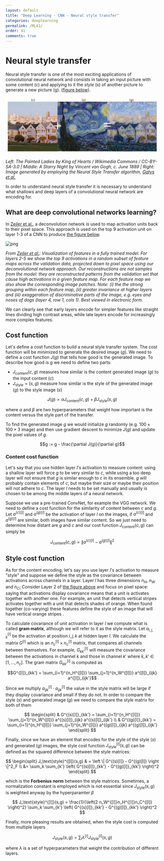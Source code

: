 ```yaml
---
layout: default
title: "Deep Learning - CNN - Neural style transfer"
categories: deeplearning
permalink: /ML41/
order: 41
comments: true
---
```


# Neural style transfer 

Neural style transfer is one of the most exciting applications of convolutional neural network and consists in taking an input picture with some content (c) and applying to it the *style* (s) of another picture to generate a new picture (g). (<a href="#fig:vangogify">figure below</a>).


    
![svg](ML-41-DeepLearningCNN9_files/ML-41-DeepLearningCNN9_2_0.svg)
    


<i id="fig:vangogify">Left: The Painted Ladies by King of Hearts / Wikimedia Commons / CC-BY-SA-3.0 | Middle: A Starry Night by Vincent van Gogh, c. June 1889 | Right: Image generated by employing the Neural Style Transfer algorithm, [Gatys et al.](https://www.cv-foundation.org/openaccess/content_cvpr_2016/papers/Gatys_Image_Style_Transfer_CVPR_2016_paper.pdf)</i>

In order to understand neural style transfer it is necessary to understand what shallows and deep layers of a convolutional neural network are encoding for.

## What are deep convolutional networks learning?
In [Zeiler et al.](https://arxiv.org/pdf/1311.2901.pdf), a deconvolution network is used to map activation units back to their pixel space. This approach is used on the top 9 activation unit on layer 1-3 of a CNN to produce <a href="#fig:cnnencoding">the figure below</a>.

![png](./data/img/cnnencoding.png)

<i id="fig:cnnencoding">From [Zeiler et al.](https://arxiv.org/pdf/1311.2901.pdf): Visualization of features in a fully trained model. For layers 2-5 we show the top 9 activations in a random subset of feature maps across the validation data, projected down to pixel space using our deconvolutional network approach. Our reconstructions are not samples from the model: they are reconstructed patterns from the validation set that cause high activations in a given feature map. For each feature map we also show the corresponding image patches. Note: (i) the the strong grouping within each feature map, (ii) greater invariance at higher layers and (iii) exaggeration of discriminative parts of the image, e.g. eyes and noses of dogs (layer 4, row 1, cols 1). Best viewed in electronic form.</i>

We can clearly see that early layers encode for simpler features like straight lines dividing high contrast areas, while late layers encode for increasingly  more complex features.

## Cost function
Let's define a cost function to build a neural style transfer system. The cost function will be minimized to generate the desired image ($g$). We need to define a cost function $J(g)$ that tells how good is the generated image. To describe how good is $g$ we need to define two parts: 

* $J_\text{content}(c, g)$ measures how similar is the content generated image ($g$) to the input content ($c$)
* $J_\text{style}=(s, g)$ measure how similar is the style of the generated image ($g$) to the style image ($s$)

$$
J(g) = \alpha J_\text{content}(c, g) + \beta J_\text{style}(s, g)
$$

where $\alpha$ and $\beta$ are two hyperparameters that weight how important is the content versus the style part of the transfer.

To find the generated image $g$ we would initialize $g$ randomly (e.g. $100 \times 100 \times 3$ image) and then use gradient descent to minimize $J(g)$ and update the pixel values of $g$.

$$g := g - \frac{\partial J(g)}{\partial g}$$

### Content cost function
Let's say that you use hidden layer $l$'s activation to measure content: using a shallow layer will force $g$ to be very similar to $c$, while using a too deep layer will not ensure that $g$ is similar enough to $c$ in its ensemble. $g$ will probably contain elements of $c$, but maybe their size or maybe their position will not adhere to $c$. The layer $l$ needs to be set manually and usually is chosen to be among the middle layers of a neural network.

Suppose we use a pre-trained ConvNet, for example the VGG network. We need to define a cost function for the similarity of content between $c$ and $g$. Let $a^{(c)[l]}$ and $a^{(g)[l]}$ be the activation of layer $l$ on the images, if $a^{(c)[l]}$ and $a^{(g)[l]}$ are similar, both images have similar content. So we just need to determine how distant are $g$ and $c$ and our cost function $J_\text{content}(c,g)$ can simply be 

$$
J_\text{content}(c,g)= \| a^{(c)[l]} - a^{(g)[l]} \|^2
$$

## Style cost function
As for the content encoding, let's say you use layer $l$'s activation to measure "style" and suppose we define the style as the covariance between activations across channels in a layer. Layer $l$ has three dimensions $n_H$, $n_W$ and $n_C$; Consider Layer 2 of <a href="#fig:cnnencoding">the figure above</a> and focus on pixel space: saying that activations display covariance means that a unit is activates together with another one. For example, an unit that detects vertical stripes activates together with a unit that detects shades of orange. When found together (co-varying) these features define the style of an image that will have vertical orange stripes .

To calculate covariance of unit activation in layer $l$ we compute what is called **gram matrix**, although we will refer to it as the style matrix. Let $a_{i,j,k}^{[l]}$ be the activation at position $i,j,k$ at hidden layer $l$. We calculate the matrix $G^{[l]}$ which is an $n_c^{[l]} \times n_c^{[l]}$ matrix, that compares all channels between themselves. For example, $G_{kk'}^{[l]}$ will measure the covariance between the activations in channel $k$ and those in channel $k'$ where $k,k' \in [1,\dots,n_c]$. The gram matrix $G^{[l]}_{kk'}$ is computed as 

$$G^{[l]}_{kk'} = \sum_{i=1}^{n_H^{[l]}} \sum_{j=1}^{n_W^{[l]}} a^{[l]}_{ijk} a^{[l]}_{ijk'}$$

Since we multiply $a_{ijk}^{[l]} \cdot a_{ijk}^{[l]}$ the value in the style matrix will be large if they display covariance and small if they do not. In order to compare the style ($s$) and generated image ($g$) we need to compare the style matrix for both of them

$$
\begin{split}
& G^{(s)[l]}_{kk'} = \sum_{i=1}^{n_H^{[l]}} \sum_{j=1}^{n_W^{[l]}} a^{(s)[l]}_{ijk} a^{(s)[l]}_{ijk'} \\
& G^{(g)[l]}_{kk'} = \sum_{i=1}^{n_H^{[l]}} \sum_{j=1}^{n_W^{[l]}} a^{(g)[l]}_{ijk} a^{(g)[l]}_{ijk'}
\end{split}
$$

Finally, since we have an element that encodes for the style of the style ($s$) and generated ($g$) images, the style cost function $J_\text{style}^{[l]}(s,g)$ can be defined as the squared difference between the style matrices:

$$
\begin{split}
J_\text{style}^{[l]}(s,g) & = \left \| G^{(s)[l]} - G^{(g)[l]} \right \|^2_F \\
&= \sum_k \sum_{k'} \left( G^{(s)[l]}_{kk'} - G^{(g)[l]}_{kk'} \right)^2
\end{split}
$$

which is the **Forbenius norm** between the style matrices. Sometimes, a normalization constant is employed which is not essential since $J_\text{style}(s,g)$ is weighted anyway by the hyperparamter $\beta$

$$
J_\text{style}^{[l]}(s,g)  = \frac{1}{\left(2 n_W^{[l]}n_H^{[l]}n_C^{[l]} \right)^2} \sum_k \sum_{k'} \left( G^{(s)[l]}_{kk'} - G^{(g)[l]}_{kk'} \right)^2
$$

Finally, more pleasing results are obtained, when the style cost is computed from multiple layers

$$
J_\text{style}(s,g) = \sum_l \lambda^{[l]} J_\text{style}^{[l]}(s,g)
$$

where $\lambda$ is a set of hyperparameters that weight the contribution of different layers.
